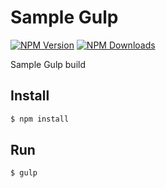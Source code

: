 # Sample Gulp

[![NPM Version][npm-image]][npm-url]
[![NPM Downloads][downloads-image]][downloads-url]

Sample Gulp build

## Install

```sh
$ npm install
```

## Run

```sh
$ gulp
```

[npm-image]: https://img.shields.io/npm/v/method-override.svg
[npm-url]: https://npmjs.org/package/method-override
[downloads-image]: https://img.shields.io/npm/dm/method-override.svg
[downloads-url]: https://npmjs.org/package/method-override